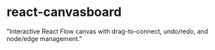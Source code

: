# react-canvasboard
"Interactive React Flow canvas with drag-to-connect, undo/redo, and node/edge management."
